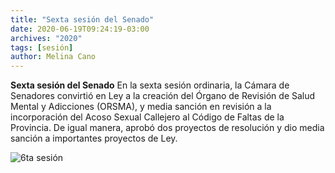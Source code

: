 ```yaml
---
title: "Sexta sesión del Senado"
date: 2020-06-19T09:24:19-03:00
archives: "2020"
tags: [sesión]
author: Melina Cano
---
```

**Sexta sesión del Senado**
En la sexta sesión ordinaria, la Cámara de Senadores convirtió en Ley a la creación del Órgano de Revisión de Salud Mental y Adicciones (ORSMA), y media sanción en revisión a la incorporación del Acoso Sexual Callejero al Código de Faltas de la Provincia.
De igual manera, aprobó dos proyectos de resolución y dio media sanción a importantes proyectos de Ley. 

![6ta sesión](/img/recinto.jpg)
